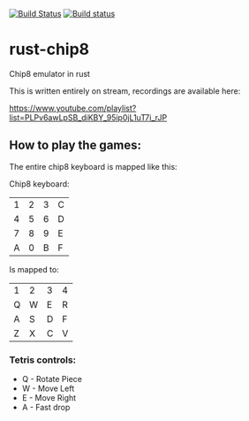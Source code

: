 
[![Build Status](https://travis-ci.org/AlexEne/rust-chip8.svg?branch=master)](https://travis-ci.org/AlexEne/rust-chip8) [![Build status](https://ci.appveyor.com/api/projects/status/s7xohm4s57m0xhhg?svg=true)](https://ci.appveyor.com/project/AlexEne/rust-chip8)



# rust-chip8
Chip8 emulator in rust

This is written entirely on stream, recordings are available here:

https://www.youtube.com/playlist?list=PLPv6awLpSB_diKBY_95ip0jL1uT7i_rJP

## How to play the games:

The entire chip8 keyboard is mapped like this:

Chip8 keyboard:

| | | | |
|-|-|-|-|
|1|2|3|C|
|4|5|6|D|
|7|8|9|E|
|A|0|B|F|

Is mapped to: 

| | | | |
|-|-|-|-|
|1|2|3|4|
|Q|W|E|R|
|A|S|D|F|
|Z|X|C|V|


### Tetris controls:
* Q - Rotate Piece
* W - Move Left
* E - Move Right
* A - Fast drop
